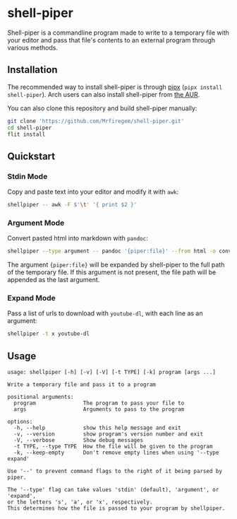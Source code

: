 # shell-piper

Shell-piper is a commandline program made to write to a temporary file with your
editor and pass that file's contents to an external program through various methods.

## Installation

The recommended way to install shell-piper is through [pipx](https://github.com/pypa/pipx)
(`pipx install shell-piper`). Arch users can also install shell-piper from [the AUR](https://aur.archlinux.org/packages/shell-piper).

You can also clone this repository and build shell-piper manually:

```bash
git clone 'https://github.com/Mrfiregem/shell-piper.git'
cd shell-piper
flit install
```

## Quickstart

### Stdin Mode

Copy and paste text into your editor and modify it with `awk`:

```bash
shellpiper -- awk -F $'\t' '{ print $2 }'
```

### Argument Mode

Convert pasted html into markdown with `pandoc`:

```bash
shellpiper --type argument -- pandoc '{piper:file}' --from html -o converted.md
```

The argument `{piper:file}` will be expanded by shell-piper to the full path of
the temporary file. If this argument is not present, the file path will be appended
as the last argument.

### Expand Mode

Pass a list of urls to download with `youtube-dl`, with each line as an argument:

```bash
shellpiper -t x youtube-dl
```

## Usage

```text
usage: shellpiper [-h] [-v] [-V] [-t TYPE] [-k] program [args ...]

Write a temporary file and pass it to a program

positional arguments:
  program               The program to pass your file to
  args                  Arguments to pass to the program

options:
  -h, --help            show this help message and exit
  -v, --version         show program's version number and exit
  -V, --verbose         Show debug messages
  -t TYPE, --type TYPE  How the file will be given to the program
  -k, --keep-empty      Don't remove empty lines when using '--type expand'

Use '--' to prevent command flags to the right of it being parsed by piper.

The '--type' flag can take values 'stdin' (default), 'argument', or 'expand',
or the letters 's', 'a', or 'x', respectively.
This determines how the file is passed to your program by shellpiper.
```
